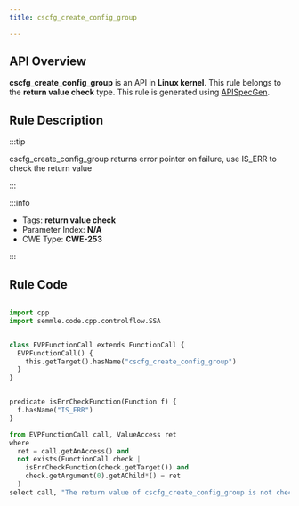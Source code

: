 ```yaml
---
title: cscfg_create_config_group

---
```



## API Overview
**cscfg_create_config_group** is an API in **Linux kernel**. This rule belongs to the **return value check** type. This rule is generated using [APISpecGen](../../tools/APISpecGen).
## Rule Description

:::tip

cscfg_create_config_group returns error pointer on failure, use IS_ERR to check the return value

:::

:::info

- Tags: **return value check**
- Parameter Index: **N/A**
- CWE Type: **CWE-253**

:::

## Rule Code
```python

import cpp
import semmle.code.cpp.controlflow.SSA


class EVPFunctionCall extends FunctionCall {
  EVPFunctionCall() {
    this.getTarget().hasName("cscfg_create_config_group")
  }
}


predicate isErrCheckFunction(Function f) {
  f.hasName("IS_ERR") 
}

from EVPFunctionCall call, ValueAccess ret
where
  ret = call.getAnAccess() and
  not exists(FunctionCall check |
    isErrCheckFunction(check.getTarget()) and
    check.getArgument(0).getAChild*() = ret
  )
select call, "The return value of cscfg_create_config_group is not checked with IS_ERR."
    
```